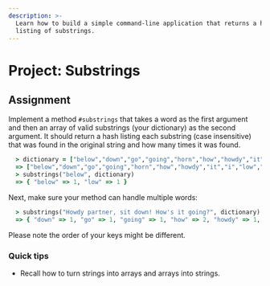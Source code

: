 ```yaml
---
description: >-
  Learn how to build a simple command-line application that returns a hash
  listing of substrings.
---
```


# Project: Substrings

## Assignment

Implement a method `#substrings` that takes a word as the first argument and then an array of valid substrings \(your dictionary\) as the second argument. It should return a hash listing each substring \(case insensitive\) that was found in the original string and how many times it was found.

```ruby
  > dictionary = ["below","down","go","going","horn","how","howdy","it","i","low","own","part","partner","sit"]
  => ["below","down","go","going","horn","how","howdy","it","i","low","own","part","partner","sit"]
  > substrings("below", dictionary)
  => { "below" => 1, "low" => 1 }
```

Next, make sure your method can handle multiple words:

```ruby
  > substrings("Howdy partner, sit down! How's it going?", dictionary)
  => { "down" => 1, "go" => 1, "going" => 1, "how" => 2, "howdy" => 1, "it" => 2, "i" => 3, "own" => 1, "part" => 1, "partner" => 1, "sit" => 1 }
```

Please note the order of your keys might be different.

### **Quick tips**

* Recall how to turn strings into arrays and arrays into strings.

